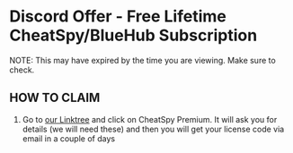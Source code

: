 # Discord Offer - Free Lifetime CheatSpy/BlueHub Subscription
NOTE: This may have expired by the time you are viewing. Make sure to check.
## HOW TO CLAIM
1) Go to [our Linktree](https://linktr.ee/OptionallyBlue) and click on CheatSpy Premium. It will ask you for details (we will need these) and then you will get your license code via email in a couple of days
